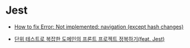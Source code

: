 # Jest

- [How to fix Error: Not implemented: navigation (except hash changes)](https://newdevzone.com/posts/how-to-fix-error-not-implemented-navigation-except-hash-changes)

- [단위 테스트로 복잡한 도메인의 프론트 프로젝트 정복하기(feat. Jest)](https://techblog.woowahan.com/8942/)